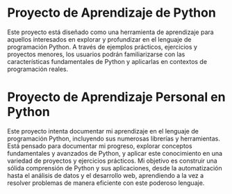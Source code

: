# Proyecto de Aprendizaje de Python

Este proyecto está diseñado como una herramienta de aprendizaje para aquellos interesados en explorar y profundizar en el lenguaje de programación Python. A través de ejemplos prácticos, ejercicios y proyectos menores, los usuarios podrán familiarizarse con las características fundamentales de Python y aplicarlas en contextos de programación reales.

# Proyecto de Aprendizaje Personal en Python

Este proyecto intenta documentar mi aprendizaje en el lenguaje de programación Python, incluyendo sus numerosas librerías y herramientas. Está pensado para documentar mi progreso, explorar conceptos fundamentales y avanzados de Python, y aplicar este conocimiento en una variedad de proyectos y ejercicios prácticos. Mi objetivo es construir una sólida comprensión de Python y sus aplicaciones, desde la automatización hasta el análisis de datos y el desarrollo web, aprendiendo a la vez a resolver problemas de manera eficiente con este poderoso lenguaje.